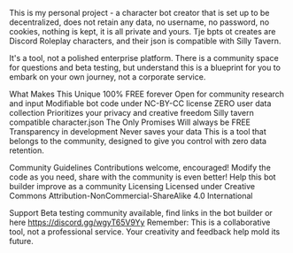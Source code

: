 This is my personal project - a character bot creator that is set up to be decentralized, does not retain any data, no username, no password, no cookies, nothing is kept, it is all private and yours. Tje bpts ot creates are Discord Roleplay characters, and their json is compatible with Silly Tavern.

It's a tool, not a polished enterprise platform. There is a community space for questions and beta testing, but understand this is a blueprint for you to embark on your own journey, not a corporate service.

What Makes This Unique
100% FREE forever
Open for community research and input
Modifiable bot code under NC-BY-CC license
ZERO user data collection
Prioritizes your privacy and creative freedom
Silly tavern compatible character.json
The Only Promises
Will always be FREE
Transparency in development
Never saves your data
This is a tool that belongs to the community, designed to give you control with zero data retention.

Community Guidelines
Contributions welcome, encouraged!
Modify the code as you need, share with the community is even better!
Help this bot builder improve as a community
Licensing
Licensed under Creative Commons Attribution-NonCommercial-ShareAlike 4.0 International

Support
Beta testing community available, find links in the bot builder or here https://discord.gg/wgyT65V9Yy
Remember: This is a collaborative tool, not a professional service. Your creativity and feedback help mold its future.
